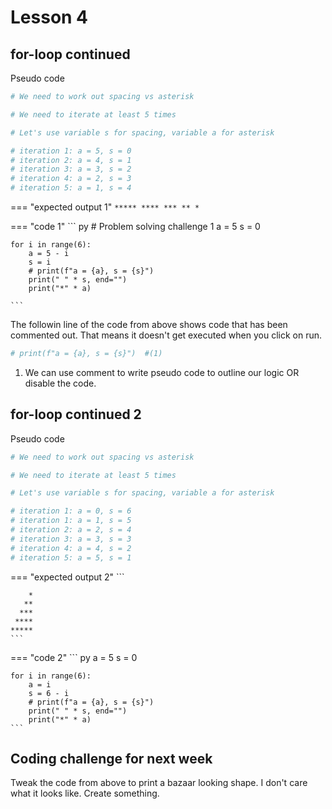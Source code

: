 # Lesson 4

## for-loop continued

Pseudo code
``` py
# We need to work out spacing vs asterisk

# We need to iterate at least 5 times

# Let's use variable s for spacing, variable a for asterisk

# iteration 1: a = 5, s = 0
# iteration 2: a = 4, s = 1
# iteration 3: a = 3, s = 2
# iteration 4: a = 2, s = 3
# iteration 5: a = 1, s = 4


```

=== "expected output 1"
    ```
    *****
     ****
      ***
       **
        *
    ```

=== "code 1"
    ``` py
    # Problem solving challenge 1
    a = 5
    s = 0

    for i in range(6):
        a = 5 - i
        s = i
        # print(f"a = {a}, s = {s}")
        print(" " * s, end="")
        print("*" * a)
    
    ```
The followin line of the code from above shows code that has been commented out. That means it doesn't get executed when you click on run.
``` py
# print(f"a = {a}, s = {s}")  #(1)
```

1.  We can use comment to write pseudo code to outline our logic OR disable the code.

## for-loop continued 2

Pseudo code
``` py
# We need to work out spacing vs asterisk

# We need to iterate at least 5 times

# Let's use variable s for spacing, variable a for asterisk

# iteration 1: a = 0, s = 6
# iteration 1: a = 1, s = 5
# iteration 2: a = 2, s = 4
# iteration 3: a = 3, s = 3
# iteration 4: a = 4, s = 2
# iteration 5: a = 5, s = 1


```

=== "expected output 2"
    ```

        *
       **
      ***
     ****
    *****
    ```

=== "code 2"
    ``` py
    a = 5
    s = 0

    for i in range(6):
        a = i
        s = 6 - i
        # print(f"a = {a}, s = {s}") 
        print(" " * s, end="")
        print("*" * a)
    ```

## Coding challenge for next week
Tweak the code from above to print a bazaar looking shape. I don't care what it looks like. Create something.